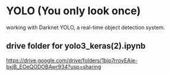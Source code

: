 # YOLO (You only look once)
working with Darknet YOLO, a real-time object detection system.

## drive folder for yolo3_keras(2).ipynb 
https://drive.google.com/drive/folders/1bjp7rrovEAie-bxjB_EOeQODOBAwr934?usp=sharing

